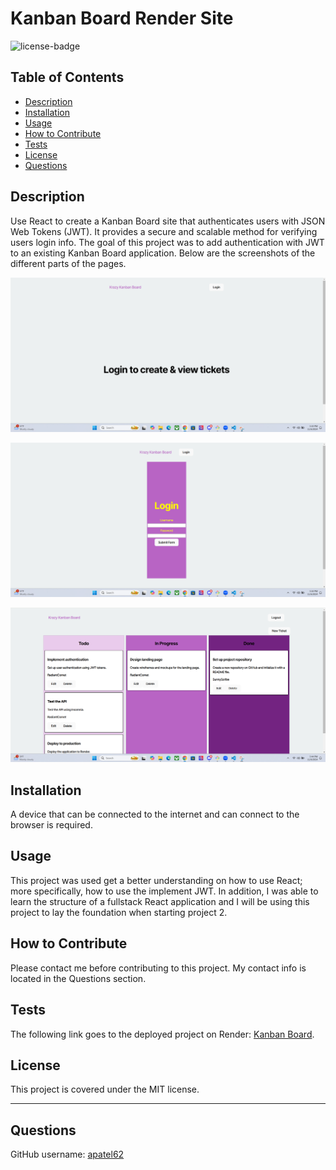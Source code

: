 # Kanban Board Render Site

![license-badge](https://img.shields.io/badge/MIT_License-01a6ff)

## Table of Contents
- [Description](#description)
- [Installation](#installation)
- [Usage](#usage)
- [How to Contribute](#how-to-contribute)
- [Tests](#tests)
- [License](#license)
- [Questions](#questions)

## Description

Use React to create a Kanban Board site that authenticates users with JSON Web Tokens (JWT). It provides a secure and scalable method for verifying users login info. The goal of this project was to add authentication with JWT to an existing Kanban Board application. Below are the screenshots of the different parts of the pages.

![Website Homepage Screenshot](/images/home-page.png)

![Website Login Screenshot](/images/login-page.png)

![Website Kanban Board Screenshot](/images/board-page.png)

## Installation

A device that can be connected to the internet and can connect to the browser is required. 

## Usage

This project was used get a better understanding on how to use React; more specifically, how to use the implement JWT. In addition, I was able to learn the structure of a fullstack React application and I will be using this project to lay the foundation when starting project 2.

## How to Contribute

Please contact me before contributing to this project. My contact info is located in the Questions section.

## Tests

The following link goes to the deployed project on Render: [Kanban Board](https://arjun-kanban-board.onrender.com/).

## License

This project is covered under the MIT license.

---

## Questions

GitHub username: [apatel62](https://github.com/apatel62) <br>
